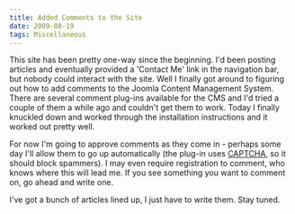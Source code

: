 ```yaml
---
title: Added Comments to the Site
date: 2009-08-19
tags: Miscellaneous
---
```


This site has been pretty one-way since the beginning. I'd been posting articles and eventually provided a 'Contact Me' link in the navigation bar, but nobody could interact with the site. Well I finally got around to figuring out how to add comments to the Joomla Content Management System. There are several comment plug-ins available for the CMS and I'd tried a couple of them a while ago and couldn't get them to work. Today I finally knuckled down and worked through the installation instructions and it worked out pretty well.

For now I'm going to approve comments as they come in - perhaps some day I'll allow them to go up automatically (the plug-in uses [CAPTCHA](http://en.wikipedia.org/wiki/CAPTCHA), so it should block spammers). I may even require registration to comment, who knows where this will lead me. If you see something you want to comment on, go ahead and write one.

I've got a bunch of articles lined up, I just have to write them. Stay tuned.